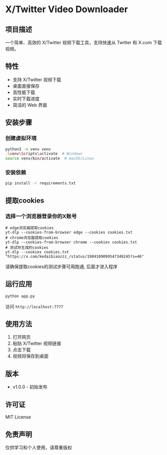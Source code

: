 # X/Twitter Video Downloader

## 项目描述
一个简单、高效的 X/Twitter 视频下载工具，支持快速从 Twitter 和 X.com 下载视频。

## 特性
- 支持 X/Twitter 视频下载
- 桌面直接保存
- 高性能下载
- 实时下载进度
- 简洁的 Web 界面

## 安装步骤

### 创建虚拟环境
```bash
python3 -m venv venv
.\venv\Scripts\activate  # Windows
source venv/bin/activate  # macOS/Linux
```

### 安装依赖
```bash
pip install -r requirements.txt
```

## 提取cookies
### 选择一个浏览器登录你的X账号
```shell
# edge浏览器提取cookies
yt-dlp --cookies-from-browser edge --cookies cookies.txt
# chrome浏览器提取cookies
yt-dlp --cookies-from-browser chrome --cookies cookies.txt
# 测试你生成的cookies
yt-dlp --cookies cookies.txt "https://x.com/kedaibiaozzz_/status/1904109099547349245?s=46"
```

请确保提取cookies的测试步骤可用跑通, 后面才进入程序

## 运行应用
```bash
python app.py
```

访问 `http://localhost:7777`

## 使用方法
1. 打开网页
2. 粘贴 X/Twitter 视频链接
3. 点击下载
4. 视频将保存到桌面

## 版本
- v1.0.0 - 初始发布

## 许可证
MIT License

## 免责声明
仅供学习和个人使用，请尊重版权
